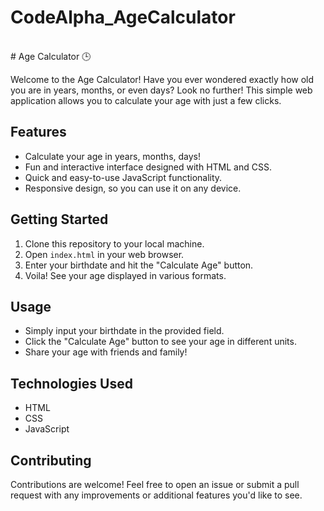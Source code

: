 # CodeAlpha_AgeCalculator
<br>
# Age Calculator 🕒

Welcome to the Age Calculator! Have you ever wondered exactly how old you are in years, months, or even days? Look no further! This simple web application allows you to calculate your age with just a few clicks.

##  Features

- Calculate your age in years, months, days!
- Fun and interactive interface designed with HTML and CSS.
- Quick and easy-to-use JavaScript functionality.
- Responsive design, so you can use it on any device.

## Getting Started

1. Clone this repository to your local machine.
2. Open `index.html` in your web browser.
3. Enter your birthdate and hit the "Calculate Age" button.
4. Voila! See your age displayed in various formats.

##  Usage

- Simply input your birthdate in the provided field.
- Click the "Calculate Age" button to see your age in different units.
- Share your age with friends and family!

##  Technologies Used

- HTML
- CSS
- JavaScript

##  Contributing

Contributions are welcome! Feel free to open an issue or submit a pull request with any improvements or additional features you'd like to see.


